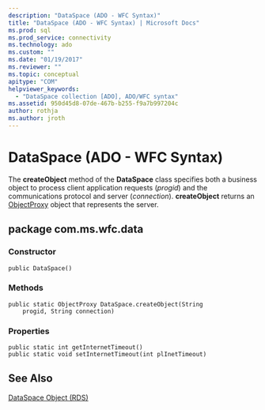 ```yaml
---
description: "DataSpace (ADO - WFC Syntax)"
title: "DataSpace (ADO - WFC Syntax) | Microsoft Docs"
ms.prod: sql
ms.prod_service: connectivity
ms.technology: ado
ms.custom: ""
ms.date: "01/19/2017"
ms.reviewer: ""
ms.topic: conceptual
apitype: "COM"
helpviewer_keywords: 
  - "DataSpace collection [ADO], ADO/WFC syntax"
ms.assetid: 950d45d8-07de-467b-b255-f9a7b997204c
author: rothja
ms.author: jroth
---
```

# DataSpace (ADO - WFC Syntax)
The **createObject** method of the **DataSpace** class specifies both a business object to process client application requests (*progid*) and the communications protocol and server (*connection*). **createObject** returns an [ObjectProxy](../../../ado/reference/ado-api/objectproxy-ado-wfc-syntax.md) object that represents the server.  
  
## package com.ms.wfc.data  
  
### Constructor  
  
```  
public DataSpace()  
```  
  
### Methods  
  
```  
public static ObjectProxy DataSpace.createObject(String  
    progid, String connection)  
```  
  
### Properties  
  
```  
public static int getInternetTimeout()  
public static void setInternetTimeout(int plInetTimeout)  
```  
  
## See Also  
 [DataSpace Object (RDS)](../../../ado/reference/rds-api/dataspace-object-rds.md)
